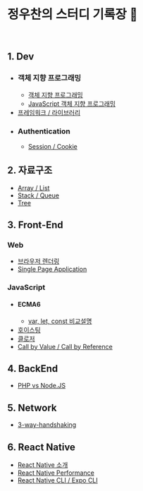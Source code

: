 # 정우찬의 스터디 기록장 📖

<br>

## 1. Dev

-   ### 객체 지향 프로그래밍
    -   [객체 지향 프로그래밍]
    -   [JavaScript 객체 지향 프로그래밍]
-   [프레임워크 / 라이브러리]
-   ### Authentication
    -   [Session / Cookie]

## 2. 자료구조

-   [Array / List]
-   [Stack / Queue]
-   [Tree]

## 3. Front-End

### Web

-   [브라우저 렌더링]
-   [Single Page Application]

### JavaScript

-   #### ECMA6
    -   [var, let, const 비교설명]
-   [호이스팅]
-   [클로저]
-   [Call by Value / Call by Reference]

## 4. BackEnd

-   [PHP vs Node.JS]

## 5. Network

-   [3-way-handshaking]

## 6. React Native

-   [React Native 소개]
-   [React Native Performance]
-   [React Native CLI / Expo CLI]

[객체 지향 프로그래밍]: ./Dev/OOP/객체지향프로그래밍.md
[javascript 객체 지향 프로그래밍]: ./Dev/OOP/JS_객체지향프로그래밍.md
[프레임워크 / 라이브러리]: ./Dev/Framework_Library.md
[session / cookie]: ./Dev/Authentication/Cookie_Session.md
[array / list]: ./Data_Structure/Array_List.md
[stack / queue]: ./Data_Structure/Stack_Queue.md
[tree]: ./Data_Structure/Tree.md
[브라우저 렌더링]: ./FrontEnd/Web/Browser_Rendering.md
[single page application]: ./FrontEnd/Web/SPA.md
[var, let, const 비교설명]: ./FrontEnd/JavaScript/ECMA6/Variables.md
[호이스팅]: ./FrontEnd/JavaScript/Hoisting.md
[클로저]: ./FrontEnd/JavaScript/Closure.md
[call by value / call by reference]: ./FrontEnd/JavaScript/Call-by-value_Call-by-reference.md
[php vs node.js]: ./BackEnd/PHP_NodeJS.md
[3-way-handshaking]: ./Network/3-way-handshake.md
[react native 소개]: ./React-Native/1.ReactNative란.md
[react native performance]: ./React-Native/2.ReactNative_Performance.md
[react native cli / expo cli]: ./React-Native/3.ReactNative_CLI_vs_Expo_CLI.md
